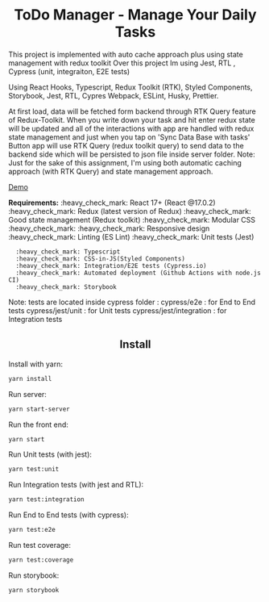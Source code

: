 <div>

  <h1 align="center">ToDo Manager - Manage Your Daily Tasks </h1>
  <p>
    This project is implemented with auto cache approach plus using state management with redux toolkit
    Over this project  Im using Jest, RTL , Cypress (unit, integraiton, E2E tests)
  </p>
  <p>
        Using React Hooks, Typescript, Redux Toolkit (RTK), Styled Components, Storybook, Jest, RTL, Cypres
        Webpack, ESLint, Husky, Prettier.

  </p>
  <p>
    At first load, data will be fetched form backend through RTK Query feature of Redux-Toolkit.
    When you write down your task and hit enter redux state will be updated and all of the interactions with app are handled with redux state management and just when you tap on 'Sync Data Base with tasks' Button app will use RTK Query (redux toolkit query) to send data to the backend side which will be persisted to json file inside server folder.
    Note: Just for the sake of this assignment, I'm using both automatic caching approach (with RTK Query) and state management approach.
  </P>
  <a href="https://mahyarek.site">Demo</a>

  <p>
    <strong>Requirements:</strong>
      :heavy_check_mark: React 17+ (React @17.0.2)
      :heavy_check_mark: Redux (latest version of Redux)
      :heavy_check_mark: Good state management (Redux toolkit)
      :heavy_check_mark: Modular CSS :heavy_check_mark:
      :heavy_check_mark: Responsive design
      :heavy_check_mark: Linting (ES Lint)
      :heavy_check_mark: Unit tests (Jest)
      
      :heavy_check_mark: Typescript
      :heavy_check_mark: CSS-in-JS(Styled Components)
      :heavy_check_mark: Integration/E2E tests (Cypress.io)
      :heavy_check_mark: Automated deployment (Github Actions with node.js CI)
      :heavy_check_mark: Storybook

  </p>
</div>

<p>
  Note: tests are located inside cypress folder :
  cypress/e2e : for End to End tests
  cypress/jest/unit : for Unit tests
  cypress/jest/integration : for Integration tests
</p>

<h2 align="center">Install</h2>

Install with yarn:

```bash
yarn install
```

Run server:

```bash
yarn start-server
```

Run the front end:

```bash
yarn start
```

Run Unit tests (with jest):

```bash
yarn test:unit
```

Run Integration tests (with jest and RTL):

```bash
yarn test:integration
```

Run End to End tests (with cypress):

```bash
yarn test:e2e
```

Run test coverage:

```bash
yarn test:coverage
```

Run storybook:

```bash
yarn storybook
```

